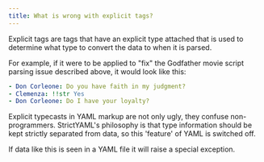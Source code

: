 ```yaml
---
title: What is wrong with explicit tags?
---
```


Explicit tags are tags that have an explicit type attached that is used to determine what type to convert the data to when it is parsed.

For example, if it were to be applied to "fix" the Godfather movie script parsing issue described above, it would look like this:

```yaml
- Don Corleone: Do you have faith in my judgment?
- Clemenza: !!str Yes
- Don Corleone: Do I have your loyalty?
```

Explicit typecasts in YAML markup are not only ugly, they confuse non-programmers. StrictYAML's philosophy is that type information should be kept strictly separated from data, so this 'feature' of YAML is switched off.

If data like this is seen in a YAML file it will raise a special exception.
